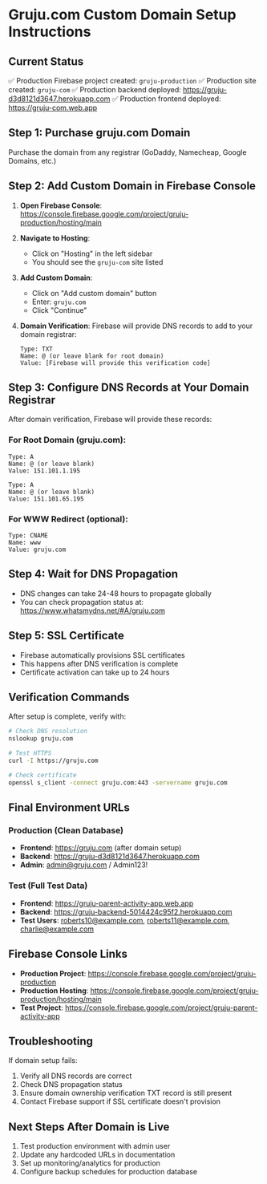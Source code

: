 # Gruju.com Custom Domain Setup Instructions

## Current Status
✅ Production Firebase project created: `gruju-production`
✅ Production site created: `gruju-com` 
✅ Production backend deployed: https://gruju-d3d8121d3647.herokuapp.com
✅ Production frontend deployed: https://gruju-com.web.app

## Step 1: Purchase gruju.com Domain
Purchase the domain from any registrar (GoDaddy, Namecheap, Google Domains, etc.)

## Step 2: Add Custom Domain in Firebase Console

1. **Open Firebase Console**: https://console.firebase.google.com/project/gruju-production/hosting/main

2. **Navigate to Hosting**:
   - Click on "Hosting" in the left sidebar
   - You should see the `gruju-com` site listed

3. **Add Custom Domain**:
   - Click on "Add custom domain" button
   - Enter: `gruju.com`
   - Click "Continue"

4. **Domain Verification**:
   Firebase will provide DNS records to add to your domain registrar:
   ```
   Type: TXT
   Name: @ (or leave blank for root domain)
   Value: [Firebase will provide this verification code]
   ```

## Step 3: Configure DNS Records at Your Domain Registrar

After domain verification, Firebase will provide these records:

### For Root Domain (gruju.com):
```
Type: A
Name: @ (or leave blank)
Value: 151.101.1.195

Type: A  
Name: @ (or leave blank)
Value: 151.101.65.195
```

### For WWW Redirect (optional):
```
Type: CNAME
Name: www
Value: gruju.com
```

## Step 4: Wait for DNS Propagation
- DNS changes can take 24-48 hours to propagate globally
- You can check propagation status at: https://www.whatsmydns.net/#A/gruju.com

## Step 5: SSL Certificate
- Firebase automatically provisions SSL certificates
- This happens after DNS verification is complete
- Certificate activation can take up to 24 hours

## Verification Commands

After setup is complete, verify with:

```bash
# Check DNS resolution
nslookup gruju.com

# Test HTTPS
curl -I https://gruju.com

# Check certificate
openssl s_client -connect gruju.com:443 -servername gruju.com
```

## Final Environment URLs

### Production (Clean Database)
- **Frontend**: https://gruju.com (after domain setup)
- **Backend**: https://gruju-d3d8121d3647.herokuapp.com
- **Admin**: admin@gruju.com / Admin123!

### Test (Full Test Data)  
- **Frontend**: https://gruju-parent-activity-app.web.app
- **Backend**: https://gruju-backend-5014424c95f2.herokuapp.com
- **Test Users**: roberts10@example.com, roberts11@example.com, charlie@example.com

## Firebase Console Links

- **Production Project**: https://console.firebase.google.com/project/gruju-production
- **Production Hosting**: https://console.firebase.google.com/project/gruju-production/hosting/main
- **Test Project**: https://console.firebase.google.com/project/gruju-parent-activity-app

## Troubleshooting

If domain setup fails:
1. Verify all DNS records are correct
2. Check DNS propagation status
3. Ensure domain ownership verification TXT record is still present
4. Contact Firebase support if SSL certificate doesn't provision

## Next Steps After Domain is Live

1. Test production environment with admin user
2. Update any hardcoded URLs in documentation
3. Set up monitoring/analytics for production
4. Configure backup schedules for production database